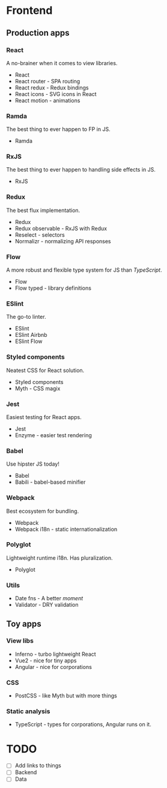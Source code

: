 # Frontend

## Production apps

### React
A no-brainer when it comes to view libraries.

* React
* React router - SPA routing
* React redux - Redux bindings
* React icons - SVG icons in React
* React motion - animations

### Ramda
The best thing to ever happen to FP in JS.

* Ramda

### RxJS
The best thing to ever happen to handling side effects in JS.

* RxJS

### Redux
The best flux implementation.

* Redux
* Redux observable - RxJS with Redux
* Reselect - selectors
* Normalizr - normalizing API responses

### Flow
A more robust and flexible type system for JS than _TypeScript_.

* Flow
* Flow typed - library definitions

### ESlint
The go-to linter.

* ESlint
* ESlint Airbnb
* ESlint Flow

### Styled components
Neatest CSS for React solution.

* Styled components
* Myth - CSS magix

### Jest
Easiest testing for React apps.

* Jest
* Enzyme - easier test rendering

### Babel
Use hipster JS today!

* Babel
* Babili - babel-based minifier

### Webpack
Best ecosystem for bundling.

* Webpack
* Webpack i18n - static internationalization

### Polyglot
Lightweight runtime i18n. Has pluralization.

* Polyglot

### Utils
* Date fns - A better _moment_
* Validator - DRY validation

## Toy apps

### View libs
* Inferno - turbo lightweight React
* Vue2 - nice for tiny apps
* Angular - nice for corporations

### CSS
* PostCSS - like Myth but with more things

### Static analysis
* TypeScript - types for corporations, Angular runs on it.

# TODO
- [ ] Add links to things
- [ ] Backend
- [ ] Data
